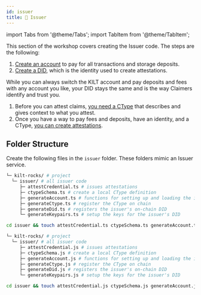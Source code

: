 ```yaml
---
id: issuer
title: 🏢 Issuer
---
```


import Tabs from '@theme/Tabs';
import TabItem from '@theme/TabItem';

This section of the workshop covers creating the <span className="label-role issuer">Issuer</span> code. The steps are the following:

1. [Create an account](./01_account.md) to pay for all transactions and storage deposits.
2. [Create a DID](./02_did.md), which is the identity used to create attestations.

  While you can always switch the KILT account and pay deposits and fees with any account you like, your DID stays the same and is the way Claimers identify and trust you.

1. Before you can attest claims, [you need a CType](./03_ctype.md) that describes and gives context to what you attest.
2. Once you have a way to pay fees and deposits, have an identity, and a CType, [you can create attestations](../06_attestation.md).

## Folder Structure

Create the following files in the `issuer` folder.
These folders mimic an <span className="label-role issuer">Issuer</span> service.

<Tabs groupId="ts-js-choice">
  <TabItem value='ts' label='Typescript' default>

  ```bash
  └─ kilt-rocks/ # project
    └─ issuer/ # all issuer code
       ├─ attestCredential.ts # issues attestations
       ├─ ctypeSchema.ts # create a local CType definition
       ├─ generateAccount.ts # functions for setting up and loading the issuer's account
       ├─ generateCtype.ts # register the CType on chain
       ├─ generateDid.ts # registers the issuer's on-chain DID
       └─ generateKeypairs.ts # setup the keys for the issuer's DID
  ```
  ```bash
  cd issuer && touch attestCredential.ts ctypeSchema.ts generateAccount.ts generateCtype.ts generateDid.ts generateKeypairs.ts && cd ..
  ```
  </TabItem>
  <TabItem value='js' label='Javascript'>

  ```bash
  └─ kilt-rocks/ # project
    └─ issuer/ # all issuer code
       ├─ attestCredential.js # issues attestations
       ├─ ctypeSchema.js # create a local CType definition
       ├─ generateAccount.js # functions for setting up and loading the issuer's account
       ├─ generateCtype.js # register the CType on chain
       ├─ generateDid.js # registers the issuer's on-chain DID
       └─ generateKeypairs.js # setup the keys for the issuer's DID
  ```

  ```bash
  cd issuer && touch attestCredential.js ctypeSchema.js generateAccount.js generateCtype.js generateDid.js generateKeypairs.js && cd ..
  ```

  </TabItem>
</Tabs>

